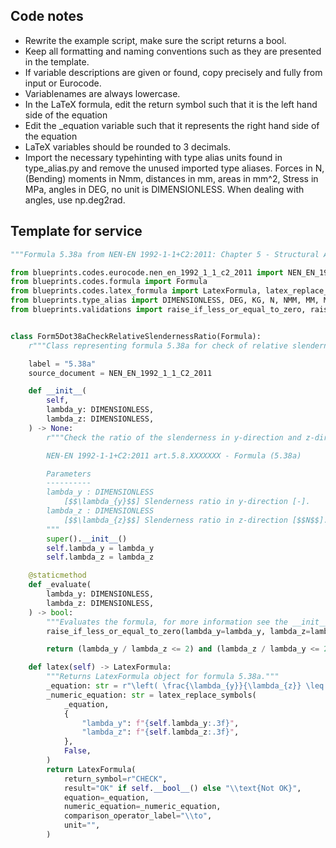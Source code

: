 ## Code notes

- Rewrite the example script, make sure the script returns a bool. 
- Keep all formatting and naming conventions such as they are presented in the template. 
- If variable descriptions are given or found, copy precisely and fully from input or Eurocode. 
- Variablenames are always lowercase.
- In the LaTeX formula, edit the return symbol such that it is the left hand side of the equation
- Edit the _equation variable such that it represents the right hand side of the equation
- LaTeX variables should be rounded to 3 decimals.  
- Import the necessary typehinting with type alias units found in type_alias.py and remove the unused imported type aliases. Forces in N, (Bending) moments in Nmm, distances in mm, areas in mm^2, Stress in MPa, angles in DEG, no unit is DIMENSIONLESS. When dealing with angles, use np.deg2rad.

## Template for service

```python
"""Formula 5.38a from NEN-EN 1992-1-1+C2:2011: Chapter 5 - Structural Analysis."""

from blueprints.codes.eurocode.nen_en_1992_1_1_c2_2011 import NEN_EN_1992_1_1_C2_2011
from blueprints.codes.formula import Formula
from blueprints.codes.latex_formula import LatexFormula, latex_replace_symbols
from blueprints.type_alias import DIMENSIONLESS, DEG, KG, N, NMM, MM, MM2, MM3, MM4, MPA
from blueprints.validations import raise_if_less_or_equal_to_zero, raise_if_negative


class Form5Dot38aCheckRelativeSlendernessRatio(Formula):
    r"""Class representing formula 5.38a for check of relative slenderness ratio."""

    label = "5.38a"
    source_document = NEN_EN_1992_1_1_C2_2011

    def __init__(
        self,
        lambda_y: DIMENSIONLESS,
        lambda_z: DIMENSIONLESS,
    ) -> None:
        r"""Check the ratio of the slenderness in y-direction and z-direction.

        NEN-EN 1992-1-1+C2:2011 art.5.8.XXXXXXX - Formula (5.38a)

        Parameters
        ----------
        lambda_y : DIMENSIONLESS
            [$$\lambda_{y}$$] Slenderness ratio in y-direction [-].
        lambda_z : DIMENSIONLESS
            [$$\lambda_{z}$$] Slenderness ratio in z-direction [$$N$$].
        """
        super().__init__()
        self.lambda_y = lambda_y
        self.lambda_z = lambda_z

    @staticmethod
    def _evaluate(
        lambda_y: DIMENSIONLESS,
        lambda_z: DIMENSIONLESS,
    ) -> bool:
        """Evaluates the formula, for more information see the __init__ method."""
        raise_if_less_or_equal_to_zero(lambda_y=lambda_y, lambda_z=lambda_z)

        return (lambda_y / lambda_z <= 2) and (lambda_z / lambda_y <= 2)

    def latex(self) -> LatexFormula:
        """Returns LatexFormula object for formula 5.38a."""
        _equation: str = r"\left( \frac{\lambda_{y}}{\lambda_{z}} \leq 2 \text{ and } \frac{\lambda_{z}}{\lambda_{y}} \leq 2 \right)"
        _numeric_equation: str = latex_replace_symbols(
            _equation,
            {
                "lambda_y": f"{self.lambda_y:.3f}",
                "lambda_z": f"{self.lambda_z:.3f}",
            },
            False,
        )
        return LatexFormula(
            return_symbol=r"CHECK",
            result="OK" if self.__bool__() else "\\text{Not OK}",
            equation=_equation,
            numeric_equation=_numeric_equation,
            comparison_operator_label="\\to",
            unit="",
        )
        
```